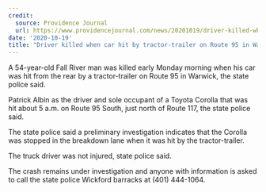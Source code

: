 ```yaml
---
credit:
  source: Providence Journal
  url: https://www.providencejournal.com/news/20201019/driver-killed-when-car-hit-by-tractor-trailer-on-route-95-in-warwick
date: '2020-10-19'
title: "Driver killed when car hit by tractor-trailer on Route 95 in Warwick"
---
```

A 54-year-old Fall River man was killed early Monday morning when his car was hit from the rear by a tractor-trailer on Route 95 in Warwick, the state police said.

Patrick Albin as the driver and sole occupant of a Toyota Corolla that was hit about 5 a.m. on Route 95 South, just north of Route 117, the state police said.

The state police said a preliminary investigation indicates that the Corolla was stopped in the breakdown lane when it was hit by the tractor-trailer.

The truck driver was not injured, state police said.

The crash remains under investigation and anyone with information is asked to call the state police Wickford barracks at (401) 444-1064.
